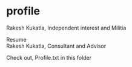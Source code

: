 # profile
Rakesh Kukatla, Independent interest and Militia

Resume    
Rakesh Kukatla, Consultant and Advisor

Check out, Profile.txt in this folder
